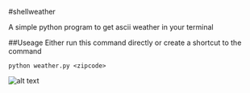 #shellweather

A simple python program to get ascii weather in your terminal

##Useage
Either run this command directly or create a shortcut to the command

    python weather.py <zipcode>

![alt text](https://github.com/adamryman/shellweather/raw/master/readmeimage/img.png "Weather!!!")
